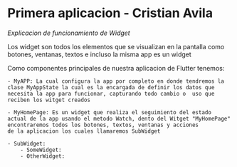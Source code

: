 
# Primera aplicacion - Cristian Avila

*Explicacion de funcionamiento de Widget*

Los widget son todos los elementos que se visualizan en la pantalla como botones, ventanas, textos e
incluso la misma app es un widget

Como componentes principales de nuestra aplicacion de Flutter tenemos:

    - MyAPP: La cual configura la app por completo en donde tendremos la clase MyAppState la cual es la encargada de definir los datos que necesita la app para funcionar, capturando todo cambio o  uso que reciben los witget creados

    - MyHomePage: Es un widget que realiza el seguimiento del estado actual de la app usando el metodo Watch, dento del Witget "MyHomePage" encontraremos todos los botones, textos, ventanas y acciones 
    de la aplicacion los cuales llamaremos SubWidget
    
    - SubWidget: 
        - SomeWidget:
        - OtherWidget: